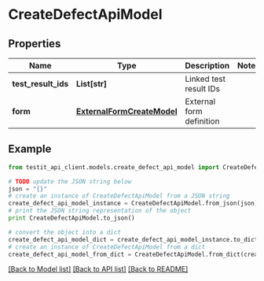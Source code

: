 # CreateDefectApiModel


## Properties
Name | Type | Description | Notes
------------ | ------------- | ------------- | -------------
**test_result_ids** | **List[str]** | Linked test result IDs | 
**form** | [**ExternalFormCreateModel**](ExternalFormCreateModel.md) | External form definition | 

## Example

```python
from testit_api_client.models.create_defect_api_model import CreateDefectApiModel

# TODO update the JSON string below
json = "{}"
# create an instance of CreateDefectApiModel from a JSON string
create_defect_api_model_instance = CreateDefectApiModel.from_json(json)
# print the JSON string representation of the object
print CreateDefectApiModel.to_json()

# convert the object into a dict
create_defect_api_model_dict = create_defect_api_model_instance.to_dict()
# create an instance of CreateDefectApiModel from a dict
create_defect_api_model_from_dict = CreateDefectApiModel.from_dict(create_defect_api_model_dict)
```
[[Back to Model list]](../README.md#documentation-for-models) [[Back to API list]](../README.md#documentation-for-api-endpoints) [[Back to README]](../README.md)


